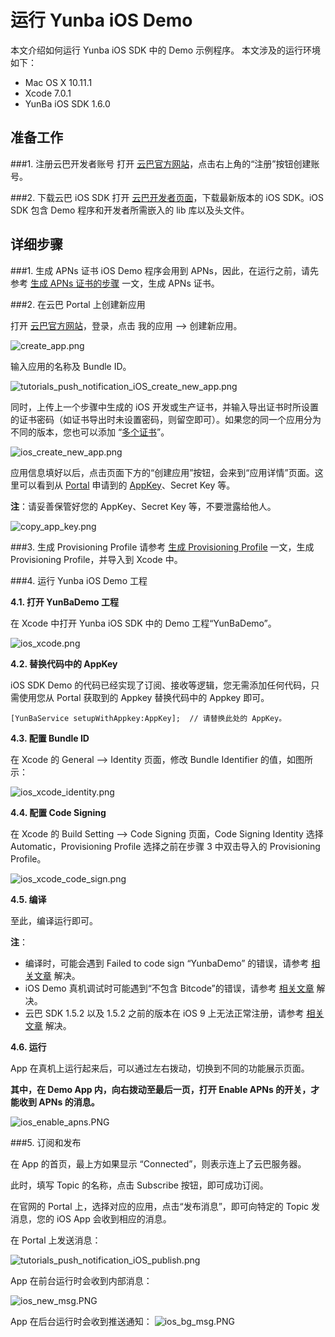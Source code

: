 # 运行 Yunba iOS Demo

本文介绍如何运行 Yunba iOS SDK 中的 Demo 示例程序。
本文涉及的运行环境如下：

* Mac OS X 10.11.1
* Xcode 7.0.1
* YunBa iOS SDK 1.6.0

## 准备工作

###1. 注册云巴开发者账号
打开 [云巴官方网站](http://yunba.io "云巴官方网站")，点击右上角的“注册”按钮创建账号。  

###2. 下载云巴 iOS SDK
打开 [云巴开发者页面](http://yunba.io/developers "云巴开发者页面")，下载最新版本的 iOS SDK。iOS SDK 包含 Demo 程序和开发者所需嵌入的 lib 库以及头文件。

## 详细步骤

###1. 生成 APNs 证书
iOS Demo 程序会用到 APNs，因此，在运行之前，请先参考 [生成 APNs 证书的步骤](https://github.com/yunba/docs/blob/master/support/knowledge_base/create_APNs_certificate.md "生成 APNs 证书的步骤") 一文，生成 APNs 证书。

###2. 在云巴 Portal 上创建新应用

打开 [云巴官方网站](http://yunba.io "云巴官方网站")，登录，点击 我的应用 --> 创建新应用。

![create_app.png](https://raw.githubusercontent.com/yunba/docs/master/image/create_app.png)

输入应用的名称及 Bundle ID。

![tutorials_push_notification_iOS_create_new_app.png](https://raw.githubusercontent.com/yunba/docs/master/image/for_tutorials/tutorials_push_notification_iOS_create_new_app.png)

同时，上传上一个步骤中生成的 iOS 开发或生产证书，并输入导出证书时所设置的证书密码（如证书导出时未设置密码，则留空即可）。如果您的同一个应用分为不同的版本，您也可以添加 “[多个证书](https://github.com/yunba/kb/blob/master/%E5%A4%9A%E8%AF%81%E4%B9%A6.md)”。

![ios_create_new_app.png](https://raw.githubusercontent.com/yunba/docs/master/image/for_quickstart/ios_add_cert_to_portal.png)

应用信息填好以后，点击页面下方的“创建应用”按钮，会来到“应用详情”页面。这里可以看到从 [Portal](https://github.com/yunba/kb/blob/master/Portal.md) 申请到的 [AppKey](https://github.com/yunba/kb/blob/master/AppKey.md)、Secret Key 等。

**注**：请妥善保管好您的 AppKey、Secret Key 等，不要泄露给他人。

![copy_app_key.png](https://raw.githubusercontent.com/yunba/docs/master/image/copy_app_key.png)

###3. 生成 Provisioning Profile
请参考 [生成 Provisioning Profile](https://github.com/yunba/docs/blob/master/support/knowledge_base/Create_Provisioning_Profile.md "生成 Provisioning Profile") 一文，生成 Provisioning Profile，并导入到 Xcode 中。

###4. 运行 Yunba iOS Demo 工程

**4.1. 打开 YunBaDemo 工程** 

在 Xcode 中打开 Yunba iOS SDK 中的 Demo 工程“YunBaDemo”。

![ios_xcode.png](https://raw.githubusercontent.com/yunba/docs/master/image/for_quickstart/ios_xcode.png)

**4.2. 替换代码中的 AppKey**

iOS SDK Demo 的代码已经实现了订阅、接收等逻辑，您无需添加任何代码，只需使用您从 Portal 获取到的 Appkey 替换代码中的 Appkey 即可。
```iOS
[YunBaService setupWithAppkey:AppKey];  // 请替换此处的 AppKey。
```

**4.3. 配置 Bundle ID**

在 Xcode 的 General --> Identity 页面，修改 Bundle Identifier 的值，如图所示：

![ios_xcode_identity.png](https://raw.githubusercontent.com/yunba/docs/master/image/for_quickstart/ios_xcode_identity.png)

**4.4. 配置 Code Signing**

在 Xcode 的 Build Setting --> Code Signing 页面，Code Signing Identity 选择 Automatic，Provisioning Profile 选择之前在步骤 3 中双击导入的 Provisioning Profile。

![ios_xcode_code_sign.png](https://raw.githubusercontent.com/yunba/docs/master/image/for_quickstart/ios_xcode_code_sign.png)

**4.5. 编译**

至此，编译运行即可。

**注**：

* 编译时，可能会遇到 Failed to code sign “YunbaDemo” 的错误，请参考 [相关文章](https://github.com/yunba/docs/blob/master/support/troubleshooting/iOS_YunbaDemo_code_sign_error.md "相关文章") 解决。
* iOS Demo 真机调试时可能遇到“不包含 Bitcode”的错误，请参考 [相关文章](https://github.com/yunba/docs/blob/master/support/troubleshooting/iOS_YunbaDemo_bitcode_error.md "相关文章") 解决。
* 云巴 SDK 1.5.2 以及 1.5.2 之前的版本在 iOS 9 上无法正常注册，请参考 [相关文章](https://github.com/yunba/docs/blob/master/support/troubleshooting/SDK_registration_problem_on_iOS9.md "相关文章") 解决。

**4.6. 运行**

App 在真机上运行起来后，可以通过左右拨动，切换到不同的功能展示页面。

**其中，在 Demo App 内，向右拨动至最后一页，打开 Enable APNs 的开关，才能收到 APNs 的消息。**

![ios_enable_apns.PNG](https://raw.githubusercontent.com/yunba/docs/master/image/for_quickstart/ios_enable_apns.PNG)


###5. 订阅和发布

在 App 的首页，最上方如果显示 “Connected”，则表示连上了云巴服务器。

此时，填写 Topic 的名称，点击 Subscribe 按钮，即可成功订阅。

在官网的 Portal 上，选择对应的应用，点击“发布消息”，即可向特定的 Topic 发消息，您的 iOS App 会收到相应的消息。

在 Portal 上发送消息：

![tutorials_push_notification_iOS_publish.png](https://raw.githubusercontent.com/yunba/docs/master/image/for_tutorials/tutorials_push_notification_iOS_publish.png)


App 在前台运行时会收到内部消息：

![ios_new_msg.PNG](https://raw.githubusercontent.com/yunba/docs/master/image/for_quickstart/ios_new_msg.PNG)


App 在后台运行时会收到推送通知：
![ios_bg_msg.PNG](https://raw.githubusercontent.com/yunba/docs/master/image/for_quickstart/ios_bg_msg.PNG)

